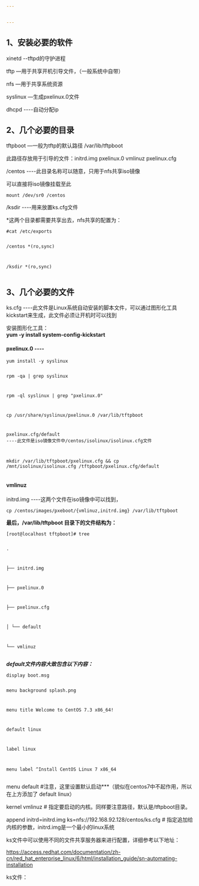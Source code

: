 ```yaml
---


---
```


<h2 id="、安装必要的软件">1、安装必要的软件</h2>
<p>xinetd  --tftpd的守护进程</p>
<p>tftp  —用于共享开机引导文件，（一般系统中自带）</p>
<p>nfs  —用于共享系统资源</p>
<p>syslinux  —生成pxelinux.0文件</p>
<p>dhcpd  ----自动分配ip</p>
<h2 id="、几个必要的目录">2、几个必要的目录</h2>
<p>tftpboot —一般为tftp的默认路径 /var/lib/tftpboot</p>
<p>此路径存放用于引导的文件：initrd.img  pxelinux.0  vmlinuz  pxelinux.cfg</p>
<p>/centos  ----此目录名称可以随意，只用于nfs共享iso镜像</p>
<p>可以直接将iso镜像挂载至此</p>
<pre><code>mount /dev/sr0 /centos
</code></pre>
<p>/ksdir  ----用来放置ks.cfg文件</p>
<p>*这两个目录都需要共享出去，nfs共享的配置为：</p>
<pre><code>#cat /etc/exports

/centos *(ro,sync)

/ksdir *(ro,sync)
</code></pre>
<h2 id="、几个必要的文件">3、几个必要的文件</h2>
<p>ks.cfg ----此文件是Linux系统自动安装的脚本文件，可以通过图形化工具kickstart来生成，此文件必须让开机时可以找到</p>
<p>安装图形化工具：<br>
<strong>yum -y install system-config-kickstart</strong></p>
<h4 id="pxelinux.0------">pxelinux.0  ----</h4>
<pre><code>yum install -y syslinux

rpm -qa | grep syslinux

rpm -ql syslinux | grep "pxelinux.0"

cp /usr/share/syslinux/pxelinux.0 /var/lib/tftpboot

pxelinux.cfg/default  ----此文件是iso镜像文件中/centos/isolinux/isolinux.cfg文件

mkdir /var/lib/tftpboot/pxelinux.cfg &amp;&amp; cp /mnt/isolinux/isolinux.cfg /tftpboot/pxelinux.cfg/default
</code></pre>
<h4 id="vmlinuz">vmlinuz</h4>
<p>initrd.img  ----这两个文件在iso镜像中可以找到，</p>
<pre><code>cp /centos/images/pxeboot/{vmlinuz,initrd.img} /var/lib/tftpboot
</code></pre>
<p><strong>最后，/var/lib/tftpboot 目录下的文件结构为：</strong></p>
<pre><code>[root@localhost tftpboot]# tree

.

├── initrd.img

├── pxelinux.0

├── pxelinux.cfg

│  └── default

└── vmlinuz
</code></pre>
<p><em><strong>default文件内容大致包含以下内容：</strong></em></p>
<pre><code>display boot.msg

menu background splash.png

menu title Welcome to CentOS 7.3 x86_64!

default linux

label linux

menu label ^Install CentOS Linux 7 x86_64
</code></pre>
<p>menu default #注意，这里设置默认启动***（貌似在centos7中不起作用，所以在上方添加了 default linux）</p>
<p>kernel vmlinuz  # 指定要启动的内核。同样要注意路径，默认是/tftpboot目录。</p>
<p>append initrd=initrd.img ks=nfs://192.168.92.128/centos/ks.cfg  # 指定追加给内核的参数，initrd.img是一个最小的linux系统</p>
<p>ks文件中可以使用不同的文件共享服务器来进行配置，详细参考以下地址：</p>
<p><a href="https://access.redhat.com/documentation/zh-cn/red_hat_enterprise_linux/6/html/installation_guide/sn-automating-installation">https://access.redhat.com/documentation/zh-cn/red_hat_enterprise_linux/6/html/installation_guide/sn-automating-installation</a></p>
<p>ks文件：</p>

